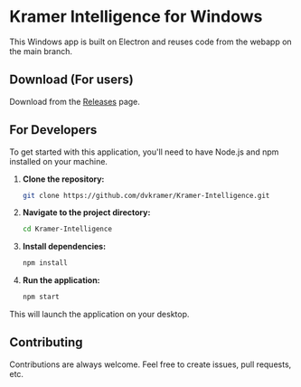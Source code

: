 # Kramer Intelligence for Windows

This Windows app is built on Electron and reuses code from the webapp on the main branch.

## Download (For users)

Download from the [Releases](../../releases) page.

## For Developers

To get started with this application, you'll need to have Node.js and npm installed on your machine.

1.  **Clone the repository:**

    ```bash
    git clone https://github.com/dvkramer/Kramer-Intelligence.git
    ```

2.  **Navigate to the project directory:**

    ```bash
    cd Kramer-Intelligence
    ```

3.  **Install dependencies:**

    ```bash
    npm install
    ```

4.  **Run the application:**

    ```bash
    npm start
    ```

This will launch the application on your desktop.

## Contributing

Contributions are always welcome. Feel free to create issues, pull requests, etc.
